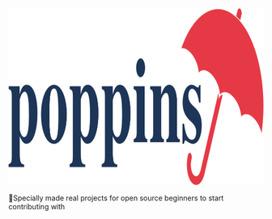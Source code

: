 <img height="350" src="/logo-poppins-horizontal.svg" alt="Awesome">

🙋Specially made real projects for open source beginners to start contributing with
